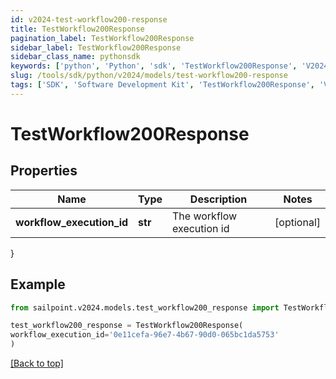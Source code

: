 ```yaml
---
id: v2024-test-workflow200-response
title: TestWorkflow200Response
pagination_label: TestWorkflow200Response
sidebar_label: TestWorkflow200Response
sidebar_class_name: pythonsdk
keywords: ['python', 'Python', 'sdk', 'TestWorkflow200Response', 'V2024TestWorkflow200Response'] 
slug: /tools/sdk/python/v2024/models/test-workflow200-response
tags: ['SDK', 'Software Development Kit', 'TestWorkflow200Response', 'V2024TestWorkflow200Response']
---
```


# TestWorkflow200Response


## Properties

Name | Type | Description | Notes
------------ | ------------- | ------------- | -------------
**workflow_execution_id** | **str** | The workflow execution id | [optional] 
}

## Example

```python
from sailpoint.v2024.models.test_workflow200_response import TestWorkflow200Response

test_workflow200_response = TestWorkflow200Response(
workflow_execution_id='0e11cefa-96e7-4b67-90d0-065bc1da5753'
)

```
[[Back to top]](#) 


